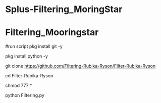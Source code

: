 ﻿# Splus-Filtering_MoringStar
# Filtering_Mooringstar

#run script
pkg install git -y

pkg install python -y

git clone https://github.com/Filtering-Rubika-Ryson/Filter-Rubika-Ryson

cd Filter-Rubika-Ryson

chmod  777 *

python Filtering.py
